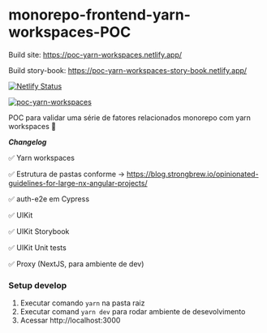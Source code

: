 # monorepo-frontend-yarn-workspaces-POC

Build site: https://poc-yarn-workspaces.netlify.app/

Build story-book: https://poc-yarn-workspaces-story-book.netlify.app/

[![Netlify Status](https://api.netlify.com/api/v1/badges/1d45a52c-f2a0-457c-ae1e-45b055591237/deploy-status)](https://app.netlify.com/sites/poc-yarn-workspaces/deploys)

[![poc-yarn-workspaces](https://img.shields.io/endpoint?url=https://dashboard.cypress.io/badge/simple/3932ot/master&style=flat&logo=cypress)](https://dashboard.cypress.io/projects/3932ot/runs)

POC para validar uma série de fatores relacionados monorepo com yarn workspaces 🎯

**_Changelog_**

✅ Yarn workspaces

✅ Estrutura de pastas conforme → https://blog.strongbrew.io/opinionated-guidelines-for-large-nx-angular-projects/

✅ auth-e2e em Cypress

✅ UIKit

✅ UIKit Storybook

✅ UIKit Unit tests

✅ Proxy (NextJS, para ambiente de dev)

### Setup develop

1. Executar comando `yarn` na pasta raiz
2. Executar comand `yarn dev` para rodar ambiente de desevolvimento
3. Acessar http://localhost:3000
